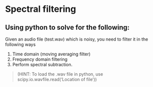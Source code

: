 # Spectral filtering
## Using python to solve for the following:

Given an audio file (test.wav) which is noisy, you need to filter it in the following ways 
1.	Time domain (moving averaging filter)
2.	Frequency domain filtering
3.	Perform spectral subtraction.
>(HINT: To load the .wav file in python, use scipy.io.wavfile.read(‘Location of file’))
